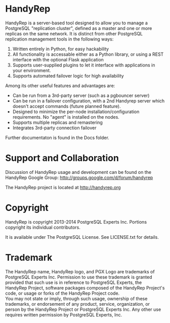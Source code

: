 HandyRep
========

HandyRep is a server-based tool designed to allow you to manage a PostgreSQL "replication cluster", defined as a master and one or more replicas on the same network.  It is distinct from other PostgreSQL replication management tools in the following ways:

1. Written entirely in Python, for easy hackability
2. All functionality is accessable either as a Python library, or using a REST interface with the optional Flask application
3. Supports user-supplied plugins to let it interface with applications in your environment.
4. Supports automated failover logic for high availability

Among its other useful features and advantages are:

* Can be run from a 3rd-party server (such as a pgbouncer server)
* Can be run in a failover configuration, with a 2nd Handyrep server which doesn't accept commands (future planned feature).
* Designed to minimize the per-node installation/configuration requirements.  No "agent" is installed on the nodes.
* Supports multiple replicas and remastering
* Integrates 3rd-party connection failover

Further documentaton is found in the Docs folder.

Support and Collaboration
=========================

Discussion of HandyRep usage and development can be found on the HandyRep
Google Group: http://groups.google.com/d/forum/handyrep

The HandyRep project is located at http://handyrep.org

Copyright
=========

HandyRep is copyright 2013-2014 PostgreSQL Experts Inc.  Portions copyright its individual contributors.

It is available under The PostgreSQL License.  See LICENSE.txt for details.

Trademark
=========

The HandyRep name, HandyRep logo, and PGX Logo are trademarks of PostgreSQL Experts Inc.  Permission to use
these trademark is granted provided that such use is in reference to PostgreSQL Experts, the HandyRep Project,
software packages composed of the HandyRep Project's code, or usage or forks of the HandyRep Project code.  
You may not state or imply, through such usage, ownership of these trademarks, or endorsement
of any product, service, organization, or person by the HandyRep Project or PostgreSQL Experts Inc. 
Any other use requires written permission by PostgreSQL Experts, Inc.